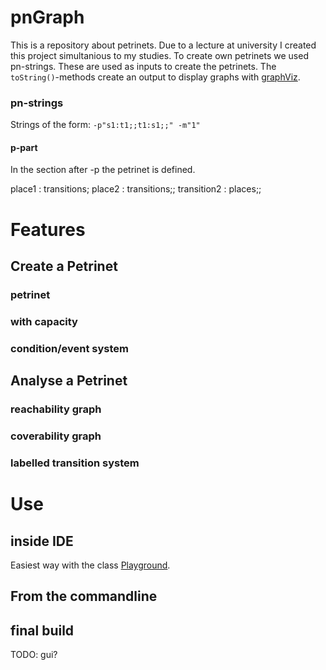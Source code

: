 # pnGraph

This is a repository about petrinets. Due to a lecture at university I created this project simultanious to my studies.
To create own petrinets we used pn-strings. These are used as inputs to create the petrinets.
The ```toString()```-methods create an output to display graphs with [graphViz](http://www.graphviz.org/). 
### pn-strings
Strings of the form: ```-p"s1:t1;;t1:s1;;" -m"1"```
#### p-part
In the section after -p the petrinet is defined.

place1 : transitions; place2 : transitions;; transition2 : places;;

# Features
## Create a Petrinet
### petrinet
### with capacity
### condition/event system

## Analyse a Petrinet
### reachability graph
### coverability graph
### labelled transition system

# Use
## inside IDE 
Easiest way with the class [Playground](src/main/Playground.java).

## From the commandline

## final build
TODO: gui?
